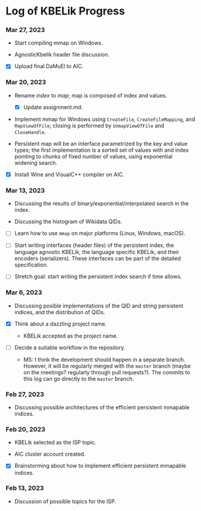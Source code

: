 # Log of KBELik Progress

### Mar 27, 2023
- Start compiling mmap on Windows.

- AgnosticKbelik header file discussion.

- [x] Upload final DaMuEl to AIC.

### Mar 20, 2023
- Rename _index_ to _map_; map is composed of index and values.
  - [x] Update assignment.md.

- Implement mmap for Windows using `CreateFile`, `CreateFileMapping`,
  and `MapViewOfFile`; closing is performed by `UnmapViewOfFile` and
  `CloseHandle`.

- Persistent map will be an interface parametrized by the key and
  value types; the first implementation is a sorted set of values with
  and index pointing to chunks of fixed number of values, using exponential
  widening search.

- [x] Install Wine and VisualC++ compiler on AIC.

### Mar 13, 2023
- Discussing the results of binary/exponential/interpolated search in the index.

- Discussing the histogram of Wikidata QIDs.

- [ ] Learn how to use `mmap` on major platforms (Linux, Windows, macOS).

- [ ] Start writing interfaces (header files) of the persistent index,
  the language agnostic KBELik, the language specific KBELik, and their
  encoders (serializers). These interfaces can be part of the detailed
  specification.

- [ ] Stretch goal: start writing the persistent index search if time allows.

### Mar 6, 2023
- Discussing posible implementations of the QID and string persistent indices,
  and the distribution of QIDs.

- [x] Think about a dazzling project name.
  - KBELik accepted as the project name.

- [ ] Decide a suitable workflow in the repository.
  - MS: I think the development should happen in a separate branch. However,
    it will be regularly merged with the `master` branch (maybe on the meetings?
    regularly through pull requests?). The commits to this log can go directly
    to the `master` branch.

### Feb 27, 2023
- Discussing possible architectures of the efficient persistent mmapable indices.

### Feb 20, 2023
- KBELik selected as the ISP topic.

- AIC cluster account created.

- [x] Brainstorming about how to implement efficient persistent mmapable indices.

### Feb 13, 2023
- Discussion of possible topics for the ISP.
